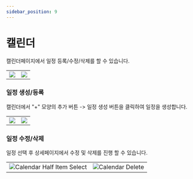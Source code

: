 ```yaml
---
sidebar_position: 9
---
```


# 캘린더

캘린더페이지에서 일정 등록/수정/삭제를 할 수 있습니다. 

<table>
    <tr>
        <td>
            <img
            src={require('./img/calendar_full.png').default}
            className='docsImage'
            />
        </td>
    <td>
            <img
            src={require('./img/calendar_half.png').default}
            className='docsImage'
            />
        </td>
    </tr>
</table>

### 일정 생성/등록
캘린더에서 "+" 모양의 추가 버튼 -> 일정 생성 버튼을 클릭하여 일정을 생성합니다.
<table>
  <tr>
    <td>
        <img
        src={require('./img/calendar_create.png').default}
        className='docsImage'
        />
    </td>
    <td>
        <img
        src={require('./img/calendar_task.png').default}
        className='docsImage'
        />
    </td>
  </tr>
</table>


### 일정 수정/삭제 
일정 선택 후 상세페이지에서 수정 및 삭제를 진행 할 수 있습니다.
<table>
    <tr>
        <td>
            <img 
            src={require('./img/calendar_half_item_select.png').default} alt="Calendar Half Item Select" className='docsImage'/>
        </td>
        <td>
            <img 
            src={require('./img/calendar_delete.png').default} alt="Calendar Delete" className='docsImage'/>
        </td>
    </tr>
</table>